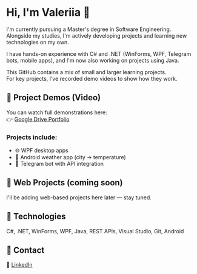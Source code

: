 # Hi, I'm Valeriia 👋

I'm currently pursuing a Master's degree in Software Engineering. Alongside my studies, I'm actively developing projects and learning new technologies on my own.

I have hands-on experience with C# and .NET (WinForms, WPF, Telegram bots, mobile apps), and I'm now also working on projects using Java.

This GitHub contains a mix of small and larger learning projects.  
For key projects, I’ve recorded demo videos to show how they work.

## 🎥 Project Demos (Video)
You can watch full demonstrations here:  
👉 [Google Drive Portfolio](https://drive.google.com/drive/folders/1IEKkdIraZoyqt8MJ7-QDQQXx8oyL8Ues)

### Projects include:
- 🌐 WPF desktop apps
- 📱 Android weather app (city → temperature)
- 🤖 Telegram bot with API integration

## 🧪 Web Projects (coming soon)
I'll be adding web-based projects here later — stay tuned.

## 🔧 Technologies
C#, .NET, WinForms, WPF, Java, REST APIs, Visual Studio, Git, Android

## 📇 Contact
👀 [LinkedIn](https://www.linkedin.com/in/valeriiapeskova/)
